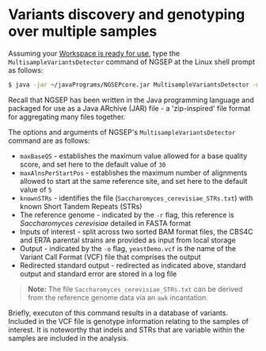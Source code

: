# Variants discovery and genotyping over multiple samples

Assuming your [Workspace is ready for use](/genomics/analysis/workspace.md), type the `MultisampleVariantsDetector` command of NGSEP at the Linux shell prompt as follows:

```bash
$ java -jar ~/javaPrograms/NGSEPcore.jar MultisampleVariantsDetector -maxBaseQS 30 -maxAlnsPerStartPos 2 -knownSTRs ../reference/Saccharomyces_cerevisiae_STRs.txt -r ../reference/Saccharomyces_cerevisiae.fa -o yeastDemo.vcf CBS4C_sorted.bam ER7A_sorted.bam >& yeastDemoMVD.log
```

Recall that NGSEP has been written in the Java programming language and packaged for use as a Java ARchive (JAR) file - a 'zip-inspired' file format for aggregating many files together.  

The options and arguments of NGSEP's `MultisampleVariantsDetector` command are as follows: 

- `maxBaseQS` - establishes the maximum value allowed for a base quality score, and set here to the default value of `30`
- `maxAlnsPerStartPos` - establishes the maximum number of alignments allowed to start at the same reference site, and set here to the default value of `5`
- `knownSTRs` - identifies the file (`Saccharomyces_cerevisiae_STRs.txt`) with known Short Tandem Repeats (STRs)
- The reference genome - indicated by the `-r` flag, this reference is _Saccharomyces cerevisiae_ detailed in FASTA format
- Inputs of interest - split across two sorted BAM format files, the CBS4C and ER7A parental strains are provided as input from local storage 
- Output - indicated by the `-o` flag, `yeastDemo.vcf` is the name of the Variant Call Format (VCF) file that comprises the output 
- Redirected standard output - redirected as indicated above, standard output and standard error are stored in a log file 

> **Note:**
> The file `Saccharomyces_cerevisiae_STRs.txt` can be derived from the reference genome data via an `awk` incantation. 

Briefly, executon of this command results in a database of variants. Included in the VCF file is genotype information relating to the samples of interest. It is noteworthy that indels and STRs that are variable within the samples are included in the analysis.